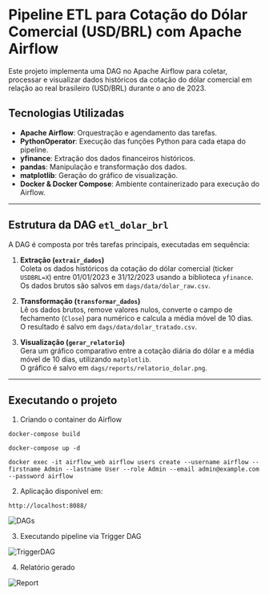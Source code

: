 # Pipeline ETL para Cotação do Dólar Comercial (USD/BRL) com Apache Airflow

Este projeto implementa uma DAG no Apache Airflow para coletar, processar e visualizar dados históricos da cotação do dólar comercial em relação ao real brasileiro (USD/BRL) durante o ano de 2023.


## Tecnologias Utilizadas

- **Apache Airflow**: Orquestração e agendamento das tarefas.
- **PythonOperator**: Execução das funções Python para cada etapa do pipeline.
- **yfinance**: Extração dos dados financeiros históricos.
- **pandas**: Manipulação e transformação dos dados.
- **matplotlib**: Geração do gráfico de visualização.
- **Docker & Docker Compose**: Ambiente containerizado para execução do Airflow.

---

## Estrutura da DAG `etl_dolar_brl`

A DAG é composta por três tarefas principais, executadas em sequência:

1. **Extração (`extrair_dados`)**  
   Coleta os dados históricos da cotação do dólar comercial (ticker `USDBRL=X`) entre 01/01/2023 e 31/12/2023 usando a biblioteca `yfinance`.  
   Os dados brutos são salvos em `dags/data/dolar_raw.csv`.

2. **Transformação (`transformar_dados`)**  
   Lê os dados brutos, remove valores nulos, converte o campo de fechamento (`Close`) para numérico e calcula a média móvel de 10 dias.  
   O resultado é salvo em `dags/data/dolar_tratado.csv`.

3. **Visualização (`gerar_relatorio`)**  
   Gera um gráfico comparativo entre a cotação diária do dólar e a média móvel de 10 dias, utilizando `matplotlib`.  
   O gráfico é salvo em `dags/reports/relatorio_dolar.png`.

---

## Executando o projeto

1. Criando o container do Airflow

```docker-compose build```

```docker-compose up -d```

```docker exec -it airflow_web airflow users create --username airflow --firstname Admin --lastname User --role Admin --email admin@example.com --password airflow```

2. Aplicação disponível em:

`http://localhost:8088/`

![DAGs](images/dags.png)

3. Executando pipeline via Trigger DAG

![TriggerDAG](images/trigger.png)

4. Relatório gerado

![Report](images/report.png)
